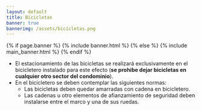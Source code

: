 ```yaml
---
layout: default
title: Bicicletas
banner: true
bannerimg: /assets/bicicletas.png
---
```


{% if page.banner %}
	{% include banner.html %}
{% else %}
 	{% include main_banner.html %}
{% endif %}

<ul class="font-karla list-group list-group-numbered">
	<li class="list-group-item list-group-item-warning shadow mb-2">El estacionamiento de las bicicletas se realizará exclusivamente en el bicicletero instalado para este efecto (<strong class="text-danger">se prohibe dejar bicicletas en cualquier otro sector del condominio</strong>).</li>
	<li class="list-group-item list-group-item-warning shadow mb-2">En el bicicletero se deben contemplar las siguientes normas:
		<ul>
			<li>Las bicicletas deben quedar amarradas con cadena en bicicletero.</li>
			<li>Las cadenas u otro elementos de afianzamiento de seguridad deben instalarse entre el marco y una de sus ruedas.</li>
		</ul>
	</li>
</ul>
